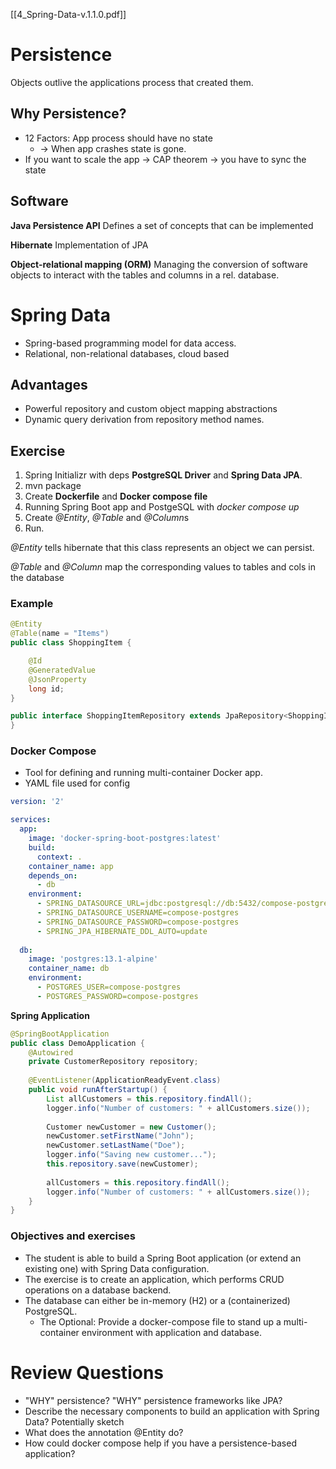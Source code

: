 [[4_Spring-Data-v.1.1.0.pdf]]

# Persistence 
Objects outlive the applications process that created them. 

## Why Persistence?
- 12 Factors: App process should have no state 
	- -> When app crashes state is gone. 
- If you want to scale the app -> CAP theorem -> you have to sync the state

## Software
**Java Persistence API** Defines a set of concepts that can be implemented

**Hibernate** Implementation of JPA

**Object-relational mapping (ORM)** Managing the conversion of software objects to interact with the tables and columns in a rel. database. 

# Spring Data 
- Spring-based programming model for data access. 
- Relational, non-relational databases, cloud based

## Advantages
- Powerful repository and custom object mapping abstractions 
- Dynamic query derivation from repository method names.

## Exercise
1. Spring Initializr with deps **PostgreSQL Driver** and **Spring Data JPA**. 
2. mvn package 
3. Create **Dockerfile** and **Docker compose file**
4. Running Spring Boot app and PostgeSQL with *docker compose up*
5. Create *@Entity*, *@Table* and *@Column*s
6. Run. 

*@Entity* tells hibernate that this class represents an object we can persist. 

*@Table* and *@Column* map the corresponding values to tables and cols in the database

### Example
```java
@Entity
@Table(name = "Items")
public class ShoppingItem {

	@Id
	@GeneratedValue
	@JsonProperty
	long id;
}
```

```java
public interface ShoppingItemRepository extends JpaRepository<ShoppingItem, Long> {
}
```



### Docker Compose 
- Tool for defining and running multi-container Docker app. 
- YAML file used for config

```yaml
version: '2'

services:
  app:
    image: 'docker-spring-boot-postgres:latest'
    build:
      context: .
    container_name: app
    depends_on:
      - db
    environment:
      - SPRING_DATASOURCE_URL=jdbc:postgresql://db:5432/compose-postgres
      - SPRING_DATASOURCE_USERNAME=compose-postgres
      - SPRING_DATASOURCE_PASSWORD=compose-postgres
      - SPRING_JPA_HIBERNATE_DDL_AUTO=update
          
  db:
    image: 'postgres:13.1-alpine'
    container_name: db
    environment:
      - POSTGRES_USER=compose-postgres
      - POSTGRES_PASSWORD=compose-postgres
```


**Spring Application**
```java
@SpringBootApplication
public class DemoApplication {
    @Autowired 
    private CustomerRepository repository; 
  
    @EventListener(ApplicationReadyEvent.class)
    public void runAfterStartup() {
        List allCustomers = this.repository.findAll(); 
        logger.info("Number of customers: " + allCustomers.size());
 
        Customer newCustomer = new Customer(); 
        newCustomer.setFirstName("John"); 
        newCustomer.setLastName("Doe"); 
        logger.info("Saving new customer..."); 
        this.repository.save(newCustomer); 
 
        allCustomers = this.repository.findAll(); 
        logger.info("Number of customers: " + allCustomers.size());
    }
}
```

### Objectives and exercises
- The student is able to build a Spring Boot application (or extend an existing one) with Spring Data configuration. 
- The exercise is to create an application, which performs CRUD operations on a database backend. 
- The database can either be in-memory (H2) or a (containerized) PostgreSQL. 
	- The Optional: Provide a docker-compose file to stand up a multi-container environment with application and database.
# Review Questions 
- "WHY" persistence? "WHY" persistence frameworks like JPA?
- Describe the necessary components to build an application with Spring Data? Potentially sketch
- What does the annotation @Entity do?
- How could docker compose help if you have a persistence-based application?
